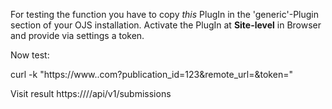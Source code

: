 For testing the function you have to copy _this_ PlugIn in the 'generic'-Plugin section of your OJS installation.
Activate the PlugIn at **Site-level** in Browser and provide via settings a token.

Now test:

curl -k "https://www.<yourojs>.com?publication_id=123&remote_url=<your DOI URI>&token=<token in Plugin settings>"  

Visit result https://<your ojs server>/<journal which incl. publication_id=123>/api/v1/submissions
